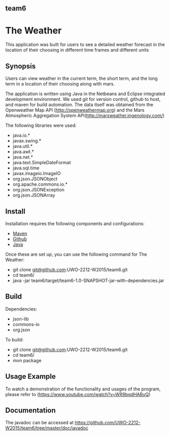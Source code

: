 ## team6
# The Weather
This application was built for users to see a detailed weather forecast in the location of their choosing in different time frames and different units

## Synopsis
Users can view weather in the current term, the short term, and the long term in a location of their choosing along with mars.

The application is written using Java in the Netbeans and Eclipse integrated development environment. We used git for version control, github to host, and maven for build automation. The data itself was obtained from the Openweather Map API (http://openweathermap.org) and the Mars Atmospheric Aggregation System API(http://marsweather.ingenology.com/)

The following libraries were used:
- java.io.*
- javax.swing.*
- java.util.*
- java.awt.*
- java.net.*
- java.text.SimpleDateFormat
- java.sql.time
- javax.imageio.ImageIO
- org.json.JSONObject
- org.apache.commons.io.*
- org.json.JSONException
- org.json.JSONArray

## Install

Installation requires the following components and configurations:
- [Maven](https://maven.apache.org/)
- [Github](https://github.com/)
- [Java](https://www.java.com/en/)

Once these are set up, you can use the following command for The Weather:
- git clone git@github.com:UWO-2212-W2015/team6.git
- cd team6/
- java -jar team6/target/team6-1.0-SNAPSHOT-jar-with-dependencies.jar

## Build
Dependencies:
- json-lib
- commons-io
- org.json


To build:
- git clone git@github.com:UWO-2212-W2015/team6.git
- cd team6/
- mvn package

## Usage Example

To watch a demonstration of the functionality and usages of the program, please refer to (https://www.youtube.com/watch?v=WR9bqdHAByQ)

## Documentation
The javadoc can be accessed at https://github.com/UWO-2212-W2015/team6/tree/master/doc/javadoc 

